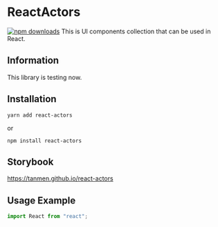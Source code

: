# ReactActors
[![npm downloads](https://img.shields.io/npm/dt/react-actors)](https://www.npmjs.com/package/react-hook-form)
This is UI components collection that can be used in React.

## Information
This library is testing now.

## Installation
```
yarn add react-actors
```
or
```
npm install react-actors
```

## Storybook
https://tanmen.github.io/react-actors

## Usage Example
```typescript jsx
import React from "react";
```


